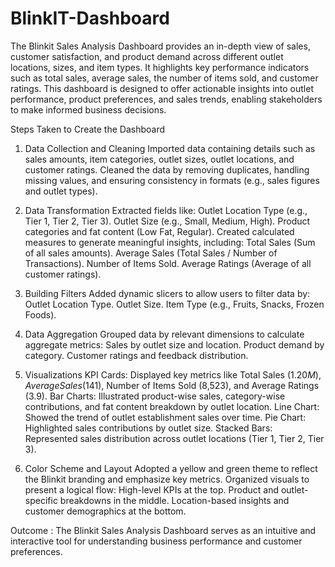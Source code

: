 # BlinkIT-Dashboard
The Blinkit Sales Analysis Dashboard provides an in-depth view of sales, customer satisfaction, and product demand across different outlet locations, sizes, and item types. It highlights key performance indicators such as total sales, average sales, the number of items sold, and customer ratings. This dashboard is designed to offer actionable insights into outlet performance, product preferences, and sales trends, enabling stakeholders to make informed business decisions.

Steps Taken to Create the Dashboard
1. Data Collection and Cleaning
Imported data containing details such as sales amounts, item categories, outlet sizes, outlet locations, and customer ratings.
Cleaned the data by removing duplicates, handling missing values, and ensuring consistency in formats (e.g., sales figures and outlet types).

2. Data Transformation
Extracted fields like:
Outlet Location Type (e.g., Tier 1, Tier 2, Tier 3).
Outlet Size (e.g., Small, Medium, High).
Product categories and fat content (Low Fat, Regular).
Created calculated measures to generate meaningful insights, including:
Total Sales (Sum of all sales amounts).
Average Sales (Total Sales / Number of Transactions).
Number of Items Sold.
Average Ratings (Average of all customer ratings).

3. Building Filters
Added dynamic slicers to allow users to filter data by:
Outlet Location Type.
Outlet Size.
Item Type (e.g., Fruits, Snacks, Frozen Foods).

4. Data Aggregation
Grouped data by relevant dimensions to calculate aggregate metrics:
Sales by outlet size and location.
Product demand by category.
Customer ratings and feedback distribution.

5. Visualizations
KPI Cards: Displayed key metrics like Total Sales ($1.20M), Average Sales ($141), Number of Items Sold (8,523), and Average Ratings (3.9).
Bar Charts: Illustrated product-wise sales, category-wise contributions, and fat content breakdown by outlet location.
Line Chart: Showed the trend of outlet establishment sales over time.
Pie Chart: Highlighted sales contributions by outlet size.
Stacked Bars: Represented sales distribution across outlet locations (Tier 1, Tier 2, Tier 3).

6. Color Scheme and Layout
Adopted a yellow and green theme to reflect the Blinkit branding and emphasize key metrics.
Organized visuals to present a logical flow:
High-level KPIs at the top.
Product and outlet-specific breakdowns in the middle.
Location-based insights and customer demographics at the bottom.

Outcome :
The Blinkit Sales Analysis Dashboard serves as an intuitive and interactive tool for understanding business performance and customer preferences. 








